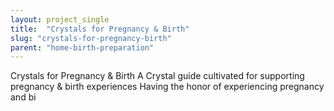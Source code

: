 ```yaml
---
layout: project_single
title:  "Crystals for Pregnancy & Birth"
slug: "crystals-for-pregnancy-birth"
parent: "home-birth-preparation"
---
```

Crystals for Pregnancy & Birth A Crystal guide cultivated for supporting pregnancy & birth experiences Having the honor of experiencing pregnancy and bi